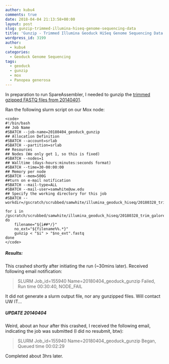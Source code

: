 ```yaml
---
author: kubu4
comments: true
date: 2018-04-04 21:13:58+00:00
layout: post
slug: gunzip-trimmed-illumina-hiseq-genome-sequencing-data
title: 'Gunzip - Trimmed Illumina Geoduck HiSeq Genome Sequencing Data '
wordpress_id: 3199
author:
  - kubu4
categories:
  - Geoduck Genome Sequencing
tags:
  - geoduck
  - gunzip
  - mox
  - Panopea generosa
---
```


In preparation to run SpareAssembler, I needed to gunzip the [trimmed gzipped FASTQ files from 20140401](https://robertslab.github.io/sams-notebook/2018/04/01/trimgalorefastqcmultiqc-illumina-hiseq-genome-sequencing-data-continued.html).

Ran the following slurm script on our Mox node:


    
    <code>
    #!/bin/bash
    ## Job Name
    #SBATCH --job-name=20180404_geoduck_gunzip
    ## Allocation Definition
    #SBATCH --account=srlab
    #SBATCH --partition=srlab
    ## Resources
    ## Nodes (We only get 1, so this is fixed)
    #SBATCH --nodes=1
    ## Walltime (days-hours:minutes:seconds format)
    #SBATCH --time=30-00:00:00
    ## Memory per node
    #SBATCH --mem=500G
    ##turn on e-mail notification
    #SBATCH --mail-type=ALL
    #SBATCH --mail-user=samwhite@uw.edu
    ## Specify the working directory for this job
    #SBATCH --workdir=/gscratch/scrubbed/samwhite/illumina_geoduck_hiseq/20180328_trim_galore_illumina_hiseq_geoduck
    
    for i in /gscratch/scrubbed/samwhite/illumina_geoduck_hiseq/20180328_trim_galore_illumina_hiseq_geoduck/*.gz; do
        filename="${i##*/}"
        no_ext="${filename%%.*}"
        gunzip < "$i" > "$no_ext".fastq
    done
    </code>





##### Results:



This crashed shortly after initiating the run (~30mins later). Received following email notification:



<blockquote>
  SLURM Job_id=155940 Name=20180404_geoduck_gunzip Failed, Run time 00:30:40, NODE_FAIL
</blockquote>



It did not generate a slurm output file, nor any gunzipped files. Will contact UW IT...



##### UPDATE 20140404



Weird, about an hour after this crashed, I received the following email, indicating the job was submitted (I did no resubmit, btw):



<blockquote>
  SLURM Job_id=155940 Name=20180404_geoduck_gunzip Began, Queued time 00:02:29
</blockquote>



Completed about 3hrs later.
